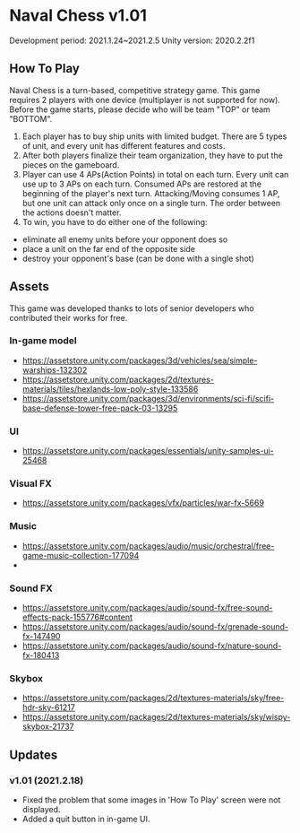# Naval Chess v1.01
Development period: 2021.1.24~2021.2.5
Unity version: 2020.2.2f1

## How To Play

Naval Chess is a turn-based, competitive strategy game.
This game requires 2 players with one device (multiplayer is not supported for now).
Before the game starts, please decide who will be team "TOP" or team "BOTTOM".
1. Each player has to buy ship units with limited budget. There are 5 types of unit, and every unit has different features and costs.
2. After both players finalize their team organization, they have to put the pieces on the gameboard.
3. Player can use 4 APs(Action Points) in total on each turn. Every unit can use up to 3 APs on each turn. Consumed APs are restored at the beginning of the player's next turn. Attacking/Moving consumes 1 AP, but one unit can attack only once on a single turn. The order between the actions doesn't matter.
4. To win, you have to do either one of the following:
- eliminate all enemy units before your opponent does so
- place a unit on the far end of the opposite side
- destroy your opponent's base (can be done with a single shot)

## Assets

This game was developed thanks to lots of senior developers who contributed their works for free.
### In-game model
- https://assetstore.unity.com/packages/3d/vehicles/sea/simple-warships-132302
- https://assetstore.unity.com/packages/2d/textures-materials/tiles/hexlands-low-poly-style-133586
- https://assetstore.unity.com/packages/3d/environments/sci-fi/scifi-base-defense-tower-free-pack-03-13295
### UI
- https://assetstore.unity.com/packages/essentials/unity-samples-ui-25468
### Visual FX
- https://assetstore.unity.com/packages/vfx/particles/war-fx-5669
### Music
- https://assetstore.unity.com/packages/audio/music/orchestral/free-game-music-collection-177094
- 
### Sound FX
- https://assetstore.unity.com/packages/audio/sound-fx/free-sound-effects-pack-155776#content
- https://assetstore.unity.com/packages/audio/sound-fx/grenade-sound-fx-147490
- https://assetstore.unity.com/packages/audio/sound-fx/nature-sound-fx-180413
### Skybox
- https://assetstore.unity.com/packages/2d/textures-materials/sky/free-hdr-sky-61217
- https://assetstore.unity.com/packages/2d/textures-materials/sky/wispy-skybox-21737

## Updates

### v1.01 (2021.2.18)
- Fixed the problem that some images in 'How To Play' screen were not displayed.
- Added a quit button in in-game UI.